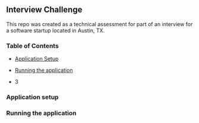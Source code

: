 ## Interview Challenge

This repo was created as a technical assessment for part of an interview for a software startup located in Austin, TX.

### Table of Contents

* [Application Setup](#Application-setup)

* [Running the application](#Running-the-application)

* 3

### Application setup

### Running the application